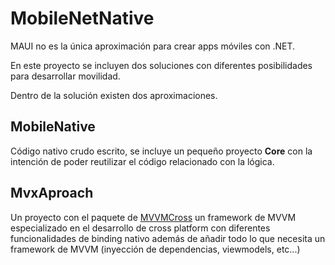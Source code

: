 # MobileNetNative

MAUI no es la única aproximación para crear apps móviles con .NET. 

En este proyecto se incluyen dos soluciones con diferentes posibilidades para desarrollar movilidad.

Dentro de la solución existen dos aproximaciones.

## MobileNative

Código nativo crudo escrito, se incluye un pequeño proyecto **Core** con la intención de poder reutilizar el código relacionado con la lógica.

## MvxAproach
Un proyecto con el paquete de [MVVMCross](https://www.mvvmcross.com/) un framework de MVVM especializado en el desarrollo de cross platform con diferentes funcionalidades de binding nativo
además de añadir todo lo que necesita un framework de MVVM (inyección de dependencias, viewmodels, etc...)
